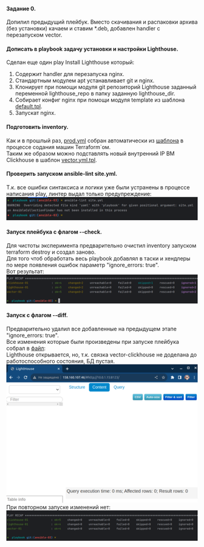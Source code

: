 #### Задание 0.  
Допилил предыдущий плейбук. Вместо скачивания и распаковки архива (без установки) качаем и ставим *.deb, добавлен handler с перезапуском vector.  
#### Дописать в playbook задачу установки и настройки Lighthouse.  
Сделан еще один play Install Lighthouse который:  
1. Содержит handler для перезапуска nginx.
2. Стандартным модулем apt устанавливает git и nginx.  
3. Клонирует при помощи модуля git репозиторий Lighthouse заданный переменной lighthouse_repo в папку заданную lighthouse_dir.  
4. Собирает конфиг nginx при помощи модуля template из шаблона [default.tpl](playbook/default.tpl).  
5. Запускат nginx.  
#### Подготовить inventory.  
Как и в прошлый раз, [prod.yml](playbook/inventory/prod.yml) собран автоматически из [шаблона](terraform/prod.tftpl) в процессе содания машин Terraform`ом.  
Таким же образом можно подставлять новый внутренний IP ВМ Clickhouse в шаблон [vector.yml.tpl](playbook/vector.yml.tpl).  
#### Проверить запуском ansible-lint site.yml.  
Т.к. все ошибки синтаксиса и логики уже были устранены в процессе написания play, линтер выдал только предупреждение:  
![WARNING](img/ans3-1.png)  
#### Запуск плейбука с флагом --check.  
Для чистоты эксперимента предварительно очистил inventory запуском terraform destroy и создал заново.  
Для того чтоб обработать весь playbook добавлял в таски и хендлеры по мере появления ошибок параметр "ignore_errors: true".  
Вот результат:  
![check](img/ans3-2.png)  
#### Запуск с флагом --diff.  
Предварительно удалил все добавленные на предыдущем этапе "ignore_errors: true".  
Все изменения которые были произведены при запуске плейбука собрал в [файл](ansible_diff.txt):  
Lighthouse открывается, но, т.к. связка vector-clickhouse не доделана до работоспособного состояния, БД пустая.  
![Lighthouse](img/ans3-3.png)  
При повторном запуске изменений нет:  
![no_diff](img/ans3-4.png)  
